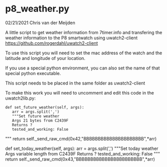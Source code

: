 # p8_weather.py

02/21/2021 Chris van der Meijden

A little script to get weather information from 7timer.info
and transfering the weather information to the P8 smartwatch
using uwatch2-client https://github.com/rogerdahl/uwatch2-client

To use this script you will need to set the mac address of the watch
and the latitude and longitude of your location.

If you use a special python environment, you can also set the name
of that special python executable.

This script needs to be placed in the same folder as uwatch2-client

To make this work you will need to uncomment and edit this code in 
the uwatch2lib.py:

    def set_future_weather(self, args):
       arr = args.split(',')
       """Set future weather
       Args 21 bytes from C2439F
       Returns ?
       tested_and_working: False
   """
       return self._send_raw_cmd(0x42,"BBBBBBBBBBBBBBBBBBBBB",*arr)

   def set_today_weather(self, args):
       arr = args.split(',')
       """Set today weather
       Args variable length from C2439F
       Returns ?
       tested_and_working: False
   """
       return self._send_raw_cmd(0x43,"BBBBBBBBBBBBBBBBBBBBBBB",*arr)




